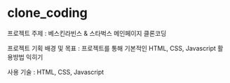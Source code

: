 # clone_coding
프로젝트 주제 : 베스킨라빈스 & 스타벅스 메인페이지 클론코딩

프로젝트 기획 배경 및 목표 : 프로젝트를 통해 기본적인 HTML, CSS, Javascript 활용방법 익히기

사용 기술 : HTML, CSS, Javascript
